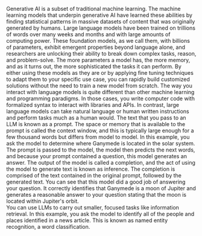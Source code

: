 Generative AI is a subset of traditional machine learning. The machine learning models that underpin generative AI have learned these abilities by finding statistical patterns in massive datasets of content that was originally generated by humans. Large language models have been trained on trillions of words over many weeks and months and with large amounts of computing power. These foundation models, as we call them, with billions of parameters, exhibit emergent properties beyond language alone, and researchers are unlocking their ability to break down complex tasks, reason, and problem-solve. The more parameters a model has, the more memory, and as it turns out, the more sophisticated the tasks it can perform. By either using these models as they are or by applying fine tuning techniques to adapt them to your specific use case, you can rapidly build customized solutions without the need to train a new model from scratch. The way you interact with language models is quite different than other machine learning and programming paradigms. In those cases, you write computer code with formalized syntax to interact with libraries and APIs. In contrast, large language models can take natural language or human written instructions and perform tasks much as a human would. The text that you pass to an LLM is known as a prompt. The space or memory that is available to the prompt is called the context window, and this is typically large enough for a few thousand words but differs from model to model. In this example, you ask the model to determine where Ganymede is located in the solar system. The prompt is passed to the model, the model then predicts the next words, and because your prompt contained a question, this model generates an answer. The output of the model is called a completion, and the act of using the model to generate text is known as inference. The completion is comprised of the text contained in the original prompt, followed by the generated text. You can see that this model did a good job of answering your question. It correctly identifies that Ganymede is a moon of Jupiter and generates a reasonable answer to your question stating that the moon is located within Jupiter's orbit.
<br>
 You can use LLMs to carry out smaller, focused tasks like information retrieval. In this example, you ask the model to identify all of the people and places identified in a news article. This is known as named entity recognition, a word classification. 

